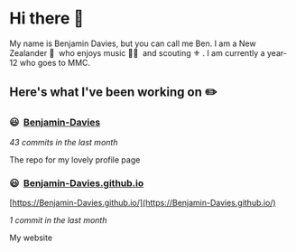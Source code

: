 # Hi there 👋

My name is Benjamin Davies, but you can call me Ben. I am a New Zealander 🥝 &nbsp;who enjoys music 🎸🎷 &nbsp;and scouting ⚜️ . I am currently a year-12 who goes to MMC.

## Here's what I've been working on ✏️


### 😃&nbsp; [Benjamin-Davies](https://github.com/Benjamin-Davies/Benjamin-Davies)

*43 commits in the last month*

The repo for my lovely profile page


### 😃&nbsp; [Benjamin-Davies.github.io](https://github.com/Benjamin-Davies/Benjamin-Davies.github.io)

[https://Benjamin-Davies.github.io/](https://Benjamin-Davies.github.io/)

*1 commit in the last month*

My website

